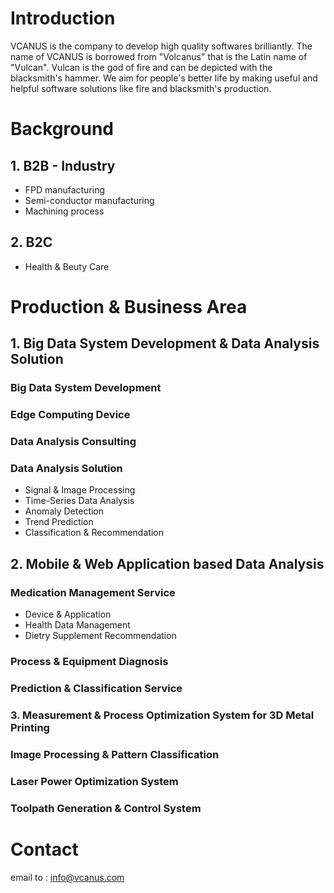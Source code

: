 # Introduction
VCANUS is the company to develop high quality softwares brilliantly. The name of VCANUS is borrowed from "Volcanus" that is the Latin name of "Vulcan". Vulcan is the god of fire and can be depicted with the blacksmith's hammer. We aim for people's better life by making useful and helpful software solutions like fire and blacksmith's production.

# Background
## 1. B2B - Industry
 - FPD manufacturing
 - Semi-conductor manufacturing
 - Machining process
## 2. B2C
 - Health & Beuty Care

# Production & Business Area

## 1. Big Data System Development & Data Analysis Solution
### Big Data System Development
### Edge Computing Device
### Data Analysis Consulting
### Data Analysis Solution
 - Signal & Image Processing
 - Time-Series Data Analysis
 - Anomaly Detection
 - Trend Prediction
 - Classification & Recommendation
 
## 2. Mobile & Web Application based Data Analysis
### Medication Management Service
 - Device & Application
 - Health Data Management
 - Dietry Supplement Recommendation
### Process & Equipment Diagnosis
### Prediction & Classification Service

### 3. Measurement & Process Optimization System for 3D Metal Printing
### Image Processing & Pattern Classification
### Laser Power Optimization System
### Toolpath Generation & Control System

# Contact
email to : info@vcanus.com
